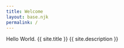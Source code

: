 ```yaml
---
title: Welcome
layout: base.njk
permalink: /
---
```


Hello World. {{ site.title }} {{ site.description }}